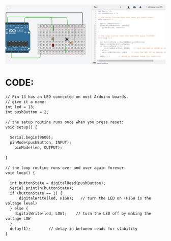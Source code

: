 ![yo](https://github.com/namanmore/RM_Taskphase/blob/main/TinkerCAD_Works/Circuits/Push_Button.PNG)  
# CODE:  
```
// Pin 13 has an LED connected on most Arduino boards.
// give it a name:
int led = 13;
int pushButton = 2;

// the setup routine runs once when you press reset:
void setup() {

  Serial.begin(9600);
  pinMode(pushButton, INPUT);
    pinMode(led, OUTPUT);

}

// the loop routine runs over and over again forever:
void loop() {
  
  int buttonState = digitalRead(pushButton);
  Serial.println(buttonState);
  if (buttonState == 1) {
      digitalWrite(led, HIGH);   // turn the LED on (HIGH is the voltage level)
  } else {
    digitalWrite(led, LOW);    // turn the LED off by making the voltage LOW
  }
  delay(1);        // delay in between reads for stability  
}
```
